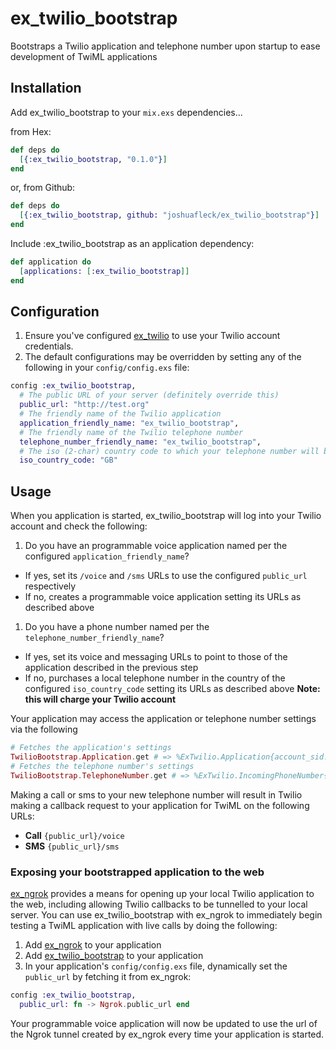 # ex_twilio_bootstrap

Bootstraps a Twilio application and telephone number upon startup to ease development of TwiML applications

## Installation

Add ex_twilio_bootstrap to your `mix.exs` dependencies...

from Hex:

```elixir
def deps do
  [{:ex_twilio_bootstrap, "0.1.0"}]
end
```

or, from Github:


```elixir
def deps do
  [{:ex_twilio_bootstrap, github: "joshuafleck/ex_twilio_bootstrap"}]
end
```

Include :ex_twilio_bootstrap as an application dependency:

```elixir
def application do
  [applications: [:ex_twilio_bootstrap]]
end
```

## Configuration

1. Ensure you've configured [ex_twilio](https://github.com/danielberkompas/ex_twilio#configuration) to use your Twilio account credentials.
1. The default configurations may be overridden by setting any of the following in your `config/config.exs` file:

```elixir
config :ex_twilio_bootstrap,
  # The public URL of your server (definitely override this)
  public_url: "http://test.org"
  # The friendly name of the Twilio application
  application_friendly_name: "ex_twilio_bootstrap",
  # The friendly name of the Twilio telephone number
  telephone_number_friendly_name: "ex_twilio_bootstrap",
  # The iso (2-char) country code to which your telephone number will be local
  iso_country_code: "GB"
```

## Usage

When you application is started, ex_twilio_bootstrap will log into your Twilio
account and check the following:

1. Do you have an programmable voice application named per the configured `application_friendly_name`?
  - If yes, set its `/voice` and `/sms` URLs to use the configured `public_url` respectively
  - If no, creates a programmable voice application setting its URLs as described above
1. Do you have a phone number named per the `telephone_number_friendly_name`?
  - If yes, set its voice and messaging URLs to point to those of the application described in the previous step
  - If no, purchases a local telephone number in the country of the configured `iso_country_code` setting its URLs as described above **Note: this will charge your Twilio account**

Your application may access the application or telephone number settings via the following

```elixir
# Fetches the application's settings
TwilioBootstrap.Application.get # => %ExTwilio.Application{account_sid: "...
# Fetches the telephone number's settings
TwilioBootstrap.TelephoneNumber.get # => %ExTwilio.IncomingPhoneNumber{account_sid: "...
```

Making a call or sms to your new telephone number will result in Twilio making a callback request to your application for TwiML on the following URLs:

- **Call** `{public_url}/voice`
- **SMS** `{public_url}/sms`

### Exposing your bootstrapped application to the web

[ex_ngrok](https://github.com/joshuafleck/ex_ngrok) provides a means for opening up your local Twilio application to the web, including allowing Twilio callbacks to be tunnelled to your local server. You can use ex_twilio_bootstrap with ex_ngrok to immediately begin testing a TwiML application with live calls by doing the following:

1. Add [ex_ngrok](https://github.com/joshuafleck/ex_ngrok#dependencies) to your application
1. Add [ex_twilio_bootstrap](#Installation) to your application
1. In your application's `config/config.exs` file, dynamically set the `public_url` by fetching it from ex_ngrok:

```elixir
config :ex_twilio_bootstrap,
  public_url: fn -> Ngrok.public_url end
```

Your programmable voice application will now be updated to use the url of the Ngrok tunnel created by ex_ngrok every time your application is started.
